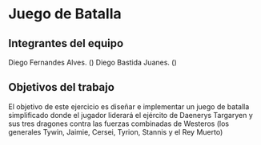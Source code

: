 # Juego de Batalla



## Integrantes del equipo

Diego Fernandes Alves. ()
Diego Bastida Juanes. ()

## Objetivos del trabajo

El objetivo de este ejercicio es diseñar e implementar un juego de batalla simplificado donde el jugador liderará el ejército de Daenerys Targaryen y sus tres dragones contra las fuerzas combinadas de Westeros (los generales Tywin, Jaimie, Cersei, Tyrion, Stannis y el Rey Muerto)
